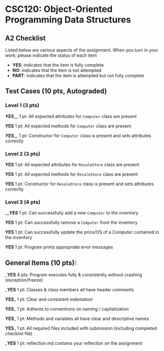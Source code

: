 # CSC120: Object-Oriented Programming Data Structures
## A2 Checklist

Listed below are various aspects of the assignment.  When you turn in your work, please indicate the status of each item

- **YES**: indicates that the item is fully complete
- **NO**: indicates that the item is not attempted
- **PART**: indicates that the item is attempted but not fully complete

## Test Cases (10 pts, Autograded)

### Level 1 (3 pts)

_**YES**___ 1 pt: All expected attributes for `Computer` class are present

__**YES**__ 1 pt: All expected methods for `Computer` class are present

_**YES**___ 1 pt: Constructor for `Computer` class is present and sets attributes correctly

### Level 2 (3 pts)

__**YES**__ 1 pt: All expected attributes for `ResaleStore` class are present

__**YES**__ 1 pt: All expected methods for `ResaleStore` class are present

__**YES**__ 1 pt: Constructor for `ResaleStore` class is present and sets attributes correctly

### Level 3 (4 pts)

___**YES**_ 1 pt: Can successfully add a new `Computer` to the inventory

__**YES**__ 1 pt: Can successfully remove a `Computer` from the inventory

__**YES**__ 1 pt: Can successfully update the price/OS of a Computer contained in the inventory

__**YES**__ 1 pt: Program prints appropriate error messages

## General Items (10 pts):

___**YES**__ 4 pts: Program executes fully & consistently without crashing (exception/freeze)

___**YES**__ 1 pt: Classes & class members all have header comments

__**YES**___ 1 pt: Clear and consistent indentation

__**YES**___ 1 pt: Adheres to conventions on naming / capitalization

__**YES**___ 1 pt: Methods and variables all have clear and descriptive names

__**YES**___ 1 pt: All required files included with submission (including completed checklist file)

___**YES**__ 1 pt: reflection.md contains your reflection on the assignment
